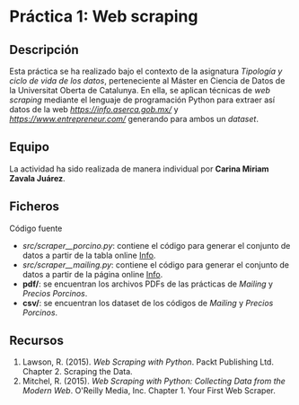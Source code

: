 # Práctica 1: Web scraping

## Descripción

Esta práctica se ha realizado bajo el contexto de la asignatura _Tipología y ciclo de vida de los datos_, perteneciente al Máster en Ciencia de Datos de la Universitat Oberta de Catalunya. En ella, se aplican técnicas de _web scraping_ mediante el lenguaje de programación Python para extraer así datos de la web _https://info.aserca.gob.mx/_ y _https://www.entrepreneur.com/_ generando para ambos un _dataset_.

## Equipo

La actividad ha sido realizada de manera individual por **Carina Miriam Zavala Juárez**.

## Ficheros

Código fuente
* *src/scraper__porcino.*py**: contiene el código para generar el conjunto de datos a partir de la tabla online [Info](https://info.aserca.gob.mx/Porcinos/gp_granja.asp).
* *src/scraper__mailing.*py**: contiene el código para generar el conjunto de datos a partir de la página online [Info](https://www.entrepreneur.com/page/271758/).
* **pdf/**: se encuentran los archivos PDFs de las prácticas de _Mailing_ y _Precios Porcinos_.
* **csv/**: se encuentran los dataset de los códigos de _Mailing_ y _Precios Porcinos_.

## Recursos

1. Lawson, R. (2015). _Web Scraping with Python_. Packt Publishing Ltd. Chapter 2. Scraping the Data.
2. Mitchel, R. (2015). _Web Scraping with Python: Collecting Data from the Modern Web_. O'Reilly Media, Inc. Chapter 1. Your First Web Scraper.
